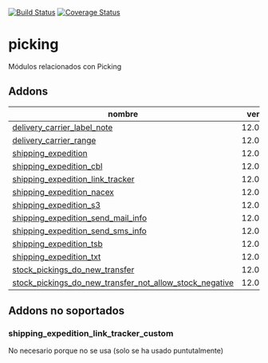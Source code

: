 [![Build Status](https://travis-ci.org/OdooNodrizaTech/stock.svg?branch=12.0)](https://travis-ci.org/OdooNodrizaTech/stock)
[![Coverage Status](https://coveralls.io/repos/github/OdooNodrizaTech/stock/badge.svg?branch=12.0)](https://coveralls.io/github/OdooNodrizaTech/stock?branch=12.0)

picking
=========
Módulos relacionados con Picking


Addons
----------------
nombre | version
--- | ---
[delivery_carrier_label_note](delivery_carrier_label_note/) | 12.0.1.0.0
[delivery_carrier_range](delivery_carrier_range/) | 12.0.1.0.0
[shipping_expedition](shipping_expedition/) | 12.0.1.0.0
[shipping_expedition_cbl](shipping_expedition_cbl/) | 12.0.1.0.0
[shipping_expedition_link_tracker](shipping_expedition_link_tracker/) | 12.0.1.0.0
[shipping_expedition_nacex](shipping_expedition_nacex/) | 12.0.1.0.0
[shipping_expedition_s3](shipping_expedition_s3/) | 12.0.1.0.0
[shipping_expedition_send_mail_info](shipping_expedition_send_mail_info/) | 12.0.1.0.0
[shipping_expedition_send_sms_info](shipping_expedition_send_sms_info/) | 12.0.1.0.0
[shipping_expedition_tsb](shipping_expedition_tsb/) | 12.0.1.0.0
[shipping_expedition_txt](shipping_expedition_txt/) | 12.0.1.0.0
[stock_pickings_do_new_transfer](stock_pickings_do_new_transfer/) | 12.0.1.0.0
[stock_pickings_do_new_transfer_not_allow_stock_negative](stock_pickings_do_new_transfer_not_allow_stock_negative/) | 12.0.1.0.0

## Addons no soportados

### shipping_expedition_link_tracker_custom
No necesario porque no se usa (solo se ha usado puntutalmente)
